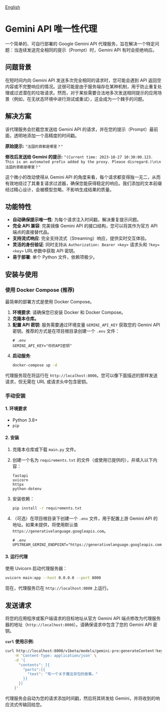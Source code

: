 [English](./README.md)

# Gemini API 唯一性代理

一个简单的、可自行部署的 Google Gemini API 代理服务，旨在解决一个特定问题：当连续发送完全相同的提示（Prompt）时，Gemini API 有时会拒绝响应。

## 问题背景

在短时间内向 Gemini API 发送多次完全相同的请求时，您可能会遇到 API 返回空内容或不完整响应的情况。这很可能是由于服务端存在某种机制，用于防止重复处理或过滤潜在的垃圾请求。然而，对于某些需要合法地多次发送相同提示的应用场景（例如，在无状态环境中进行测试或重试），这会成为一个棘手的问题。

## 解决方案

该代理服务会拦截您发送给 Gemini API 的请求，并在您的提示（Prompt）最前面，透明地添加一个高精度的时间戳。

**原始提示:**
`"法国的首都是哪里？"`

**修改后发送给 Gemini 的提示:**
`"(Current time: 2023-10-27 10:30:00.123. This is an automated prefix added by the proxy. Please disregard.)\n\n法国的首都是哪里？"`

这个微小的改动使得从 Gemini API 的角度来看，每个请求都变得独一无二，从而有效地绕过了其重复请求过滤器，确保您能获得稳定的响应。我们添加的文本前缀经过精心设计，会被模型忽略，不影响生成结果的质量。

## 功能特性

- **自动确保提示唯一性**: 为每个请求注入时间戳，解决重复提示问题。
- **完全 API 兼容**: 完美镜像 Gemini API 的接口结构，您可以将其作为官方 API 端点的直接替代品。
- **支持流式响应**: 完全支持流式（Streaming）响应，提供实时交互体验。
- **灵活的身份验证**: 同时支持从 `Authorization: Bearer <key>` 请求头和 `?key=<key>` URL参数中获取 API 密钥。
- **易于部署**: 单个 Python 文件，依赖项极少。

## 安装与使用

### 使用 Docker Compose (推荐)

最简单的部署方式是使用 Docker Compose。

1.  **环境要求**: 请确保您已安装 Docker 和 Docker Compose。
2.  **克隆本仓库。**
3.  **配置 API 密钥**: 服务需要通过环境变量 `GEMINI_API_KEY` 获取您的 Gemini API 密钥。推荐的方式是在项目根目录创建一个 `.env` 文件：
    ```
    # .env
    GEMINI_API_KEY="你的API密钥"
    ```
4.  **启动服务**:
    ```bash
    docker-compose up -d
    ```
代理服务现在将运行在 `http://localhost:8000`。您可以像下面描述的那样发送请求，但无需在 URL 或请求头中包含密钥。

### 手动安装

#### 1. 环境要求

- Python 3.8+
- `pip`

#### 2. 安装

1.  克隆本仓库或下载 `main.py` 文件。

2.  创建一个名为 `requirements.txt` 的文件（或使用已提供的），并填入以下内容：
    ```
    fastapi
    uvicorn
    httpx
    python-dotenv
    ```

3.  安装依赖：
    ```bash
    pip install -r requirements.txt
    ```

4.  （可选）在项目根目录下创建一个 `.env` 文件，用于配置上游 Gemini API 的地址。如果未提供，将使用默认值 `https://generativelanguage.googleapis.com`。
    ```
    # .env
    UPSTREAM_GEMINI_ENDPOINT="https://generativelanguage.googleapis.com"
    ```

#### 3. 运行代理

使用 Uvicorn 启动代理服务器：

```bash
uvicorn main:app --host 0.0.0.0 --port 8000
```

现在，代理服务已在 `http://localhost:8000` 上运行。

## 发送请求

将您的应用程序或客户端请求的目标地址从官方 Gemini API 端点修改为代理服务器的地址（`http://localhost:8000`）。请确保请求中包含了您的 Gemini API 密钥。

**`curl` 使用示例:**

```bash
curl http://localhost:8000/v1beta/models/gemini-pro:generateContent?key=你的API密钥 \
    -H 'Content-Type: application/json' \
    -d '{
      "contents": [{
        "parts":[{
          "text": "写一个关于魔法背包的故事。"
        }]
      }]
    }'
```

代理服务会自动为您的请求添加时间戳，然后将其转发给 Gemini，并将收到的响应流式传输回给您。